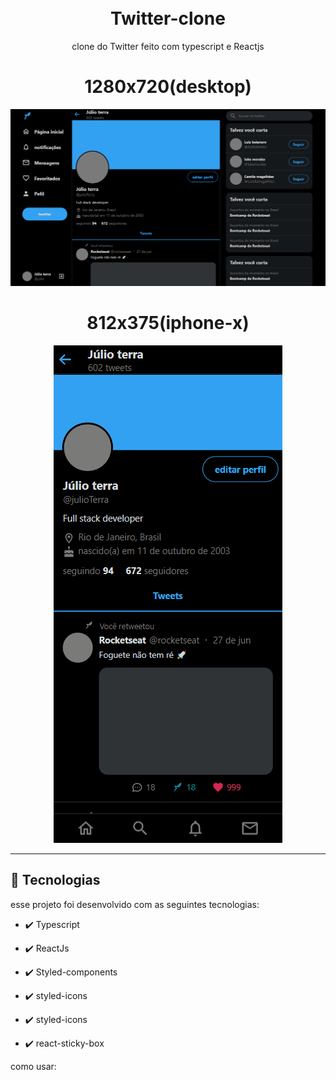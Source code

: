 <h1 align="center">
<br>
Twitter-clone
</h1>

<p align="center">clone do Twitter feito com typescript e Reactjs</p>

<div align="center" >
  <h1>1280x720(desktop)</h1>
  <img src="./github/desktop.gif" alt="demo-web">
  <h1>812x375(iphone-x)</h1>
  <img src="./github/mobile.gif" alt="demo-web">
</div>

<hr />


## 🚀 Tecnologias

esse projeto foi desenvolvido com as seguintes tecnologias:

- ✔️ Typescript

- ✔️ ReactJs

- ✔️ Styled-components

- ✔️ styled-icons

- ✔️ styled-icons

- ✔️ react-sticky-box

como usar:
    
